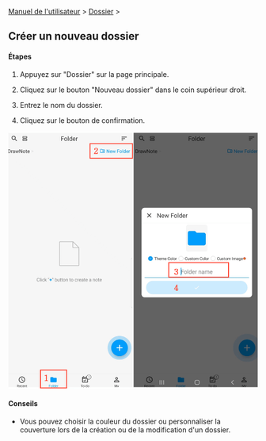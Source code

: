[Manuel de l'utilisateur](/dragonnest/drawnote/manual/fr) > [Dossier](/dragonnest/drawnote/manual/fr/folder) >

Créer un nouveau dossier
---
#### Étapes

1. Appuyez sur "Dossier" sur la page principale.

2. Cliquez sur le bouton "Nouveau dossier" dans le coin supérieur droit.

3. Entrez le nom du dossier.

4. Cliquez sur le bouton de confirmation.

![Nouveau dossier](imgs/new_folder1.png)

#### Conseils
- Vous pouvez choisir la couleur du dossier ou personnaliser la couverture lors de la création ou de la modification d'un dossier.